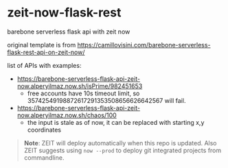 # zeit-now-flask-rest

barebone serverless flask api with zeit now

original template is from https://camillovisini.com/barebone-serverless-flask-rest-api-on-zeit-now/

list of APIs with examples:

* https://barebone-serverless-flask-api-zeit-now.alperyilmaz.now.sh/isPrime/982451653 
  * free accounts have 10s timeout limit, so 35742549198872617291353508656626642567 will fail.
* https://barebone-serverless-flask-api-zeit-now.alperyilmaz.now.sh/chaos/100
  * the input is stale as of now, it can be replaced with starting x,y coordinates

> **Note**: ZEIT will deploy automatically when this repo is updated. Also ZEIT suggests using `now --prod` to deploy git integrated projects from commandline.
